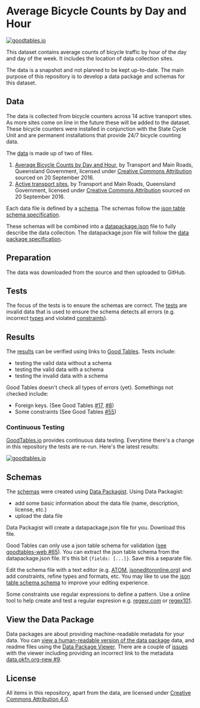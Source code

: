 # Average Bicycle Counts by Day and Hour

[![goodtables.io](https://goodtables.io/badge/github/Stephen-Gates/bicycle-counts.svg)](https://goodtables.io/github/Stephen-Gates/bicycle-counts)

This dataset contains average counts of bicycle traffic by hour of the day and day of the week. It includes the location of data collection sites.

The data is a snapshot and not planned to be kept up-to-date. The main purpose of this repository is to develop a data package and schemas for this dataset.

## Data
The data is collected from bicycle counters across 14 active transport sites. As more sites come on line in the future these will be added to the dataset. These bicycle counters were installed in conjunction with the State Cycle Unit and are permanent installations that provide 24/7 bicycle counting data.

The [data](https://github.com/Stephen-Gates/bicycle-counts/tree/master/data) is made up of two of files.

1. [Average Bicycle Counts by Day and Hour](https://data.qld.gov.au/dataset/average-bicycle-counts-by-day-and-hour/resource/48adfb7a-28d1-4b00-9330-fc73c9ecbdf2), by Transport and Main Roads, Queensland Government, licensed under [Creative Commons Attribution](http://creativecommons.org/licenses/by/3.0/au/) sourced on 20 September 2016.
2. [Active transport sites](https://data.qld.gov.au/dataset/average-bicycle-counts-by-day-and-hour/resource/6b22171f-fb7a-477c-8225-654b118533cd), by Transport and Main Roads, Queensland Government, licensed under [Creative Commons Attribution](http://creativecommons.org/licenses/by/3.0/au/) sourced on 20 September 2016.

Each data file is defined by a [schema](https://github.com/Stephen-Gates/bicycle-counts/tree/master/schemas). The schemas follow the [json table schema specification](http://specs.frictionlessdata.io/json-table-schema/).

These schemas will be combined into a [datapackage.json](https://github.com/Stephen-Gates/bicycle-counts/blob/master/datapackage.json) file to fully describe the data collection. The datapackage.json file will follow the [data package specification](http://specs.frictionlessdata.io/data-packages/).

## Preparation
The data was downloaded from the source and then uploaded to GitHub.

## Tests
The focus of the tests is to ensure the schemas are correct. The [tests](https://github.com/Stephen-Gates/bicycle-counts/tree/master/tests) are invalid data that is used to ensure the schema detects all errors (e.g. incorrect [types](http://specs.frictionlessdata.io/json-table-schema/#field-types-and-formats) and violated [constraints](http://specs.frictionlessdata.io/json-table-schema/#field-constraints)).

## Results
The [results](https://github.com/Stephen-Gates/bicycle-counts/blob/master/results/results.md) can be verified using links to  [Good Tables](http://goodtables.okfnlabs.org). Tests include:
- testing the valid data without a schema
- testing the valid data with a schema
- testing the invalid data with a schema

Good Tables doesn't check all types of errors (yet). Somethings not checked include:
- Foreign keys. (See Good Tables [#17](https://github.com/frictionlessdata/goodtables/issues/17),  [#8](https://github.com/frictionlessdata/goodtables/issues/8))
- Some constraints (See Good Tables [#55](https://github.com/frictionlessdata/goodtables/issues/55))

### Continuous Testing
[GoodTables.io](http://goodtables.io/) provides continuous data testing. Everytime there's a change in this repository the tests are re-run.
Here's the latest results:

[![goodtables.io](https://goodtables.io/badge/github/Stephen-Gates/bicycle-counts.svg)](https://goodtables.io/github/Stephen-Gates/bicycle-counts)

## Schemas
The [schemas](https://github.com/Stephen-Gates/bicycle-counts/tree/master/schemas) were created using [Data Packagist](http://datapackagist.okfnlabs.org). Using Data Packagist:

- add some basic information about the data file (name, description, license, etc.)
- upload the data file

Data Packagist will create a datapackage.json file for you. Download this file.

Good Tables can only use a json table schema for validation ([see goodtables-web #65](https://github.com/frictionlessdata/goodtables-web/issues/65)). You can extract the json table schema from the datapackage.json file. It's this bit `{fields: [...]}`. Save this a separate file.

Edit the schema file with a text editor (e.g. [ATOM](https://atom.io), [jsoneditoronline.org](http://www.jsoneditoronline.org)) and add constraints, refine types and formats, etc. You may like to use the [json table schema schema](https://raw.githubusercontent.com/frictionlessdata/schemas/master/json-table-schema.json) to improve your editing experience.

Some constraints use regular expressions to define a pattern. Use a online tool to help create and test a regular expresion e.g. [regexr.com](http://regexr.com/) or [regex101](https://regex101.com/).

## View the Data Package
Data packages are about providing machine-readable metadata for your data. You can [view a human-readable version of the data package](http://data.okfn.org/tools/view?url=https%3A%2F%2Fraw.githubusercontent.com%2FStephen-Gates%2Fbicycle-counts%2Fmaster%2Fdatapackage.json) data, and readme files using the [Data Package Viewer](http://data.okfn.org/tools/view). There are a couple of [issues](https://github.com/okfn/data.okfn.org-new/issues) with the viewer including providing an incorrect link to the metadata [data.okfn.org-new #9](https://github.com/okfn/data.okfn.org-new/issues).

## License
All items in this repository, apart from the data, are licensed under [Creative Commons Attribution 4.0](https://creativecommons.org/licenses/by/4.0/).
